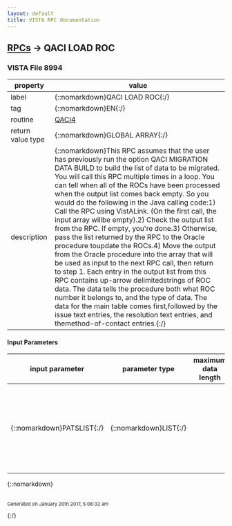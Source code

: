```yaml
---
layout: default
title: VISTA RPC documentation
---
```




## [RPCs](TableOfContent.md) &#8594; QACI LOAD ROC 



### VISTA File 8994 


 property | value 
--- | --- 
 label | {::nomarkdown}QACI LOAD ROC{:/}
 tag | {::nomarkdown}EN{:/}
 routine | [QACI4](http://code.osehra.org/dox/Routine_QACI4_source.html)
 return value type | {::nomarkdown}GLOBAL ARRAY{:/}
 description | {::nomarkdown}This RPC assumes that the user has previously run the option QACI MIGRATION DATA BUILD to build the list of data to be migrated. You will call this RPC multiple times in a loop. You can tell when all of the ROCs have been processed when the output list comes back empty. So you would do the following in the Java calling code:1) Call the RPC using VistALink. (On the first call, the input array willbe empty).2) Check the output list from the RPC. If empty, you're done.3) Otherwise, pass the list returned by the RPC to the Oracle procedure toupdate the ROCs.4) Move the output from the Oracle procedure into the array that will be used as input to the next RPC call, then return to step 1. Each entry in the output list from this RPC contains up-arrow delimitedstrings of ROC data. The data tells the procedure both what ROC number it belongs to, and the type of data. The data for the main table comes first,followed by the issue text entries, the resolution text entries, and themethod-of-contact entries.{:/}

#### Input Parameters

| input parameter | parameter type | maximum data length | required | description | 
| --- | --- | --- | --- | --- | 
| {::nomarkdown}PATSLIST{:/} | {::nomarkdown}LIST{:/} |  | {::nomarkdown}true{:/} | {::nomarkdown}If defined, contains a list of ROC numbers for the previous group of ROCsthat was migrated from VistA to the Oracle table. {:/} | 

{::nomarkdown} <br/><br/><p style="font-size: 11px">Generated on January 20th 2017, 5:08:32 am</p>{:/}